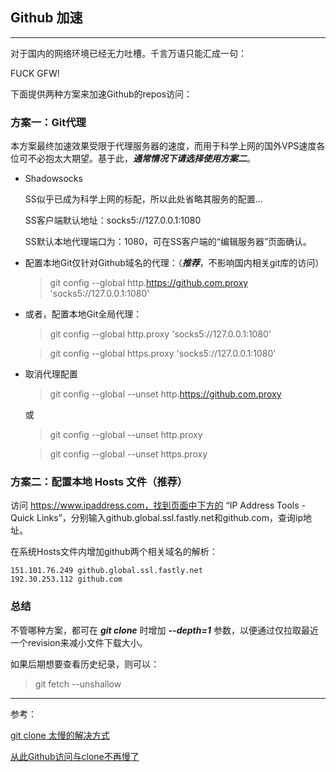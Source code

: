 ## Github 加速
---

对于国内的网络环境已经无力吐槽。千言万语只能汇成一句：

FUCK GFW!

下面提供两种方案来加速Github的repos访问：

### 方案一：Git代理

本方案最终加速效果受限于代理服务器的速度，而用于科学上网的国外VPS速度各位可不必抱太大期望。基于此，___通常情况下请选择使用方案二___。

- Shadowsocks

    SS似乎已成为科学上网的标配，所以此处省略其服务的配置...

    SS客户端默认地址：socks5://127.0.0.1:1080

    SS默认本地代理端口为：1080，可在SS客户端的“编辑服务器”页面确认。

- 配置本地Git仅针对Github域名的代理：（***推荐***，不影响国内相关git库的访问）

    > git config --global http.https://github.com.proxy 'socks5://127.0.0.1:1080' 

- 或者，配置本地Git全局代理：

    > git config --global http.proxy 'socks5://127.0.0.1:1080' 

    > git config --global https.proxy 'socks5://127.0.0.1:1080'

- 取消代理配置

    > git config --global --unset http.https://github.com.proxy

    或 

    > git config --global --unset http.proxy

    > git config --global --unset https.proxy

### 方案二：配置本地 Hosts 文件（推荐）

访问 https://www.ipaddress.com，找到页面中下方的 “IP Address Tools - Quick Links”，分别输入github.global.ssl.fastly.net和github.com，查询ip地址。

在系统Hosts文件内增加github两个相关域名的解析：

```
151.101.76.249 github.global.ssl.fastly.net 
192.30.253.112 github.com
```

### 总结

不管哪种方案，都可在 ***git clone*** 时增加 ***--depth=1*** 参数，以便通过仅拉取最近一个revision来减小文件下载大小。

如果后期想要查看历史纪录，则可以：
> git fetch --unshallow

---

参考：

[git clone 太慢的解决方式](https://www.jianshu.com/p/aac268316639) 

[从此Github访问与clone不再慢了](https://www.jianshu.com/p/8cdc11ba5ff2)